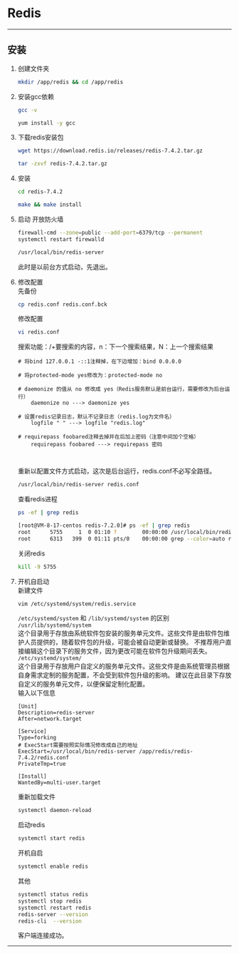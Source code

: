 # Redis

---

## 安装
1. 创建文件夹
   
   ```bash
   mkdir /app/redis && cd /app/redis
   ```

2. 安装gcc依赖
   
   ```bash
   gcc -v
   ```
   
   ```bash
   yum install -y gcc
   ```

3. 下载redis安装包
   
   ```bash
   wget https://download.redis.io/releases/redis-7.4.2.tar.gz
   ```
   
   ```bash
   tar -zxvf redis-7.4.2.tar.gz
   ```

4. 安装
   
   ```bash
   cd redis-7.4.2
   ```
   
   ```bash
   make && make install
   ```

5. 启动
   开放防火墙
   
   ```bash
   firewall-cmd --zone=public --add-port=6379/tcp --permanent
   systemctl restart firewalld
   ```
   
   ```bash
   /usr/local/bin/redis-server
   ```
   
   此时是以前台方式启动，先退出。
6. 修改配置  
   先备份
   
   ```bash
   cp redis.conf redis.conf.bck
   ```
   
   修改配置
   
   ```bash
   vi redis.conf
   ```
   
   搜索功能：/+要搜索的内容，n：下一个搜索结果，N：上一个搜索结果
   
   ```text
   # 将bind 127.0.0.1 -::1注释掉，在下边增加：bind 0.0.0.0
   
   # 将protected-mode yes修改为：protected-mode no
   
   # daemonize 的值从 no 修改成 yes（Redis服务默认是前台运行，需要修改为后台运行）
       daemonize no ---> daemonize yes

   # 设置redis记录日志，默认不记录日志（redis.log为文件名）
       logfile " " ---> logfile "redis.log"
   
   # requirepass foobared注释去掉并在后加上密码（注意中间加个空格）
       requirepass foobared ---> requirepass 密码
   
   

   ```
   
   重新以配置文件方式启动，这次是后台运行，redis.conf不必写全路径。
   
   ```bash
   /usr/local/bin/redis-server redis.conf
   ```
   
   查看redis进程
   
   ```bash
   ps -ef | grep redis
   ```
   
   ```bash
   [root@VM-8-17-centos redis-7.2.0]# ps -ef | grep redis
   root      5755     1  0 01:10 ?        00:00:00 /usr/local/bin/redis-server 127.0.0.1:6379
   root      6313   399  0 01:11 pts/0    00:00:00 grep --color=auto redis
   ```
   
   关闭redis
   
   ```bash
   kill -9 5755
   ```

7. 开机自启动  
   新建文件
   
   ```bash
   vim /etc/systemd/system/redis.service
   ```
   
   `/etc/systemd/system` 和 `/lib/systemd/system` 的区别  
   `/usr/lib/systemd/system`  
   这个目录用于存放由系统软件包安装的服务单元文件。这些文件是由软件包维护人员提供的，随着软件包的升级，可能会被自动更新或替换。
   不推荐用户直接编辑这个目录下的服务文件，因为更改可能在软件包升级期间丢失。  
   `/etc/systemd/system/`  
   这个目录用于存放用户自定义的服务单元文件。这些文件是由系统管理员根据自身需求定制的服务配置，不会受到软件包升级的影响。
   建议在此目录下存放自定义的服务单元文件，以便保留定制化配置。  
   输入以下信息
   
   ```properties
   [Unit]
   Description=redis-server
   After=network.target
   
   [Service]
   Type=forking
   # ExecStart需要按照实际情况修改成自己的地址
   ExecStart=/usr/local/bin/redis-server /app/redis/redis-7.4.2/redis.conf
   PrivateTmp=true
   
   [Install]
   WantedBy=multi-user.target
   ```
   
   重新加载文件
   
   ```bash
   systemctl daemon-reload
   ```
   
   启动redis
   
   ```bash
   systemctl start redis
   ```
   
   开机自启
   
   ```bash
   systemctl enable redis
   ```
   
   其他
   
   ```bash
   systemctl status redis
   systemctl stop redis
   systemctl restart redis
   redis-server --version
   redis-cli  --version
   ```
   
   客户端连接成功。

---